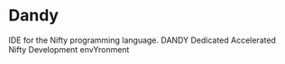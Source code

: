 # Dandy
IDE for the Nifty programming language. DANDY Dedicated Accelerated Nifty Development envYronment
